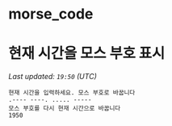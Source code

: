 # morse_code
# 현재 시간을 모스 부호 표시
<!-- MORSE_TIME_START -->
<!-- MORSE_TIME_START -->
_Last updated: `19:50` (UTC)_

```
현재 시간을 입력하세요. 모스 부호로 바꿉니다
.---- ----. ..... -----
모스 부호를 다시 현재 시간으로 바꿉니다
1950
```
<!-- MORSE_TIME_END -->
<!-- MORSE_TIME_START -->
<!-- MORSE_TIME_START -->
<!-- MORSE_TIME_START -->
<!-- MORSE_TIME_START -->
<!-- MORSE_TIME_START -->
<!-- MORSE_TIME_START -->
<!-- MORSE_TIME_START -->
<!-- MORSE_TIME_START -->
<!-- MORSE_TIME_START -->
<!-- MORSE_TIME_START -->
<!-- MORSE_TIME_START -->
<!-- MORSE_TIME_START -->
<!-- MORSE_TIME_START -->
<!-- MORSE_TIME_START -->
<!-- MORSE_TIME_START -->
<!-- MORSE_TIME_START -->
<!-- MORSE_TIME_START -->
<!-- MORSE_TIME_START -->
